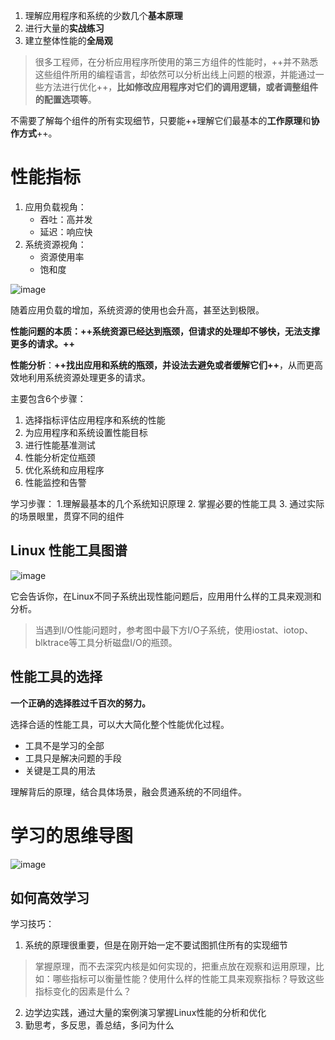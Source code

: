 1. 理解应用程序和系统的少数几个**基本原理**
2. 进行大量的**实战练习**
3. 建立整体性能的**全局观**

> 很多工程师，在分析应用程序所使用的第三方组件的性能时，++并不熟悉这些组件所用的编程语言，却依然可以分析出线上问题的根源，并能通过一些方法进行优化++，**比如修改应用程序对它们的调用逻辑，或者调整组件的配置选项等**。

不需要了解每个组件的所有实现细节，只要能++理解它们最基本的**工作原理**和**协作方式**++。

# 性能指标
1. 应用负载视角：
    - 吞吐：高并发
    - 延迟：响应快
2. 系统资源视角：
    - 资源使用率
    - 饱和度

![image](https://static001.geekbang.org/resource/image/92/1d/920601da775da08844d231bc2b4c301d.png)

随着应用负载的增加，系统资源的使用也会升高，甚至达到极限。

**性能问题的本质：++系统资源已经达到瓶颈，但请求的处理却不够快，无法支撑更多的请求。++**

**性能分析**：**++找出应用和系统的瓶颈，并设法去避免或者缓解它们++**，从而更高效地利用系统资源处理更多的请求。

主要包含6个步骤：
1. 选择指标评估应用程序和系统的性能
2. 为应用程序和系统设置性能目标
3. 进行性能基准测试
4. 性能分析定位瓶颈
5. 优化系统和应用程序
6. 性能监控和告警

学习步骤：
1.理解最基本的几个系统知识原理
2. 掌握必要的性能工具
3. 通过实际的场景眼里，贯穿不同的组件


## Linux 性能工具图谱
![image](https://static001.geekbang.org/resource/image/9e/7a/9ee6c1c5d88b0468af1a3280865a6b7a.png)

它会告诉你，在Linux不同子系统出现性能问题后，应用用什么样的工具来观测和分析。

> 当遇到I/O性能问题时，参考图中最下方I/O子系统，使用iostat、iotop、blktrace等工具分析磁盘I/O的瓶颈。

## 性能工具的选择
**一个正确的选择胜过千百次的努力。**

选择合适的性能工具，可以大大简化整个性能优化过程。

- 工具不是学习的全部
- 工具只是解决问题的手段
- 关键是工具的用法

理解背后的原理，结合具体场景，融会贯通系统的不同组件。


# 学习的思维导图
![image](https://static001.geekbang.org/resource/image/0f/ba/0faf56cd9521e665f739b03dd04470ba.png)

## 如何高效学习
学习技巧：
1. 系统的原理很重要，但是在刚开始一定不要试图抓住所有的实现细节

> 掌握原理，而不去深究内核是如何实现的，把重点放在观察和运用原理，比如：哪些指标可以衡量性能？使用什么样的性能工具来观察指标？导致这些指标变化的因素是什么？

2. 边学边实践，通过大量的案例演习掌握Linux性能的分析和优化
3. 勤思考，多反思，善总结，多问为什么
